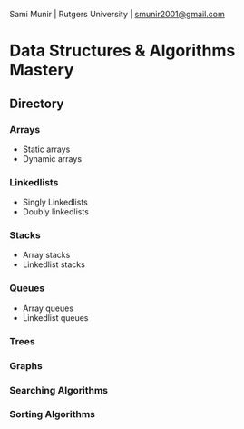 Sami Munir | Rutgers University | smunir2001@gmail.com
# Data Structures & Algorithms Mastery
## Directory
### Arrays
* Static arrays
* Dynamic arrays
### Linkedlists
* Singly Linkedlists
* Doubly linkedlists
### Stacks
* Array stacks
* Linkedlist stacks
### Queues
* Array queues
* Linkedlist queues
### Trees
### Graphs
### Searching Algorithms
### Sorting Algorithms